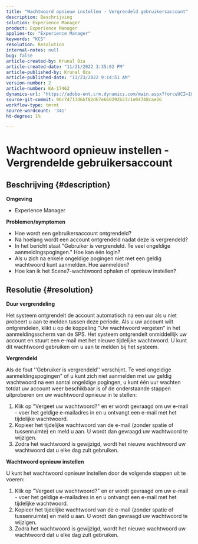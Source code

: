 ```yaml
---
title: "Wachtwoord opnieuw instellen - Vergrendeld gebruikersaccount"
description: Beschrijving
solution: Experience Manager
product: Experience Manager
applies-to: "Experience Manager"
keywords: "KCS"
resolution: Resolution
internal-notes: null
bug: false
article-created-by: Krunal Oza
article-created-date: "11/21/2022 3:35:02 PM"
article-published-by: Krunal Oza
article-published-date: "11/23/2022 9:14:51 AM"
version-number: 2
article-number: KA-17462
dynamics-url: "https://adobe-ent.crm.dynamics.com/main.aspx?forceUCI=1&pagetype=entityrecord&etn=knowledgearticle&id=410ae80a-b269-ed11-9561-6045bd006268"
source-git-commit: 96c74713d6bf82d67e660292b23c1e04748cae26
workflow-type: tm+mt
source-wordcount: '341'
ht-degree: 1%

---
```


# Wachtwoord opnieuw instellen - Vergrendelde gebruikersaccount

## Beschrijving {#description}

<b>Omgeving</b>
- Experience Manager



<b>Problemen/symptomen</b>
- Hoe wordt een gebruikersaccount ontgrendeld?
- Na hoelang wordt een account ontgrendeld nadat deze is vergrendeld?
- In het bericht staat &quot;Gebruiker is vergrendeld. Te veel ongeldige aanmeldingspogingen.&quot; Hoe kan één login?
- Als u zich na enkele ongeldige pogingen niet met een geldig wachtwoord kunt aanmelden. Hoe aanmelden?
- Hoe kan ik het Scene7-wachtwoord ophalen of opnieuw instellen?



## Resolutie {#resolution}


<b>Duur vergrendeling</b>

Het systeem ontgrendelt de account automatisch na een uur als u niet probeert u aan te melden tussen deze periode. Als u uw account wilt ontgrendelen, klikt u op de koppeling &quot;Uw wachtwoord vergeten&quot; in het aanmeldingsscherm van de SPS. Het systeem ontgrendelt onmiddellijk uw account en stuurt een e-mail met het nieuwe tijdelijke wachtwoord. U kunt dit wachtwoord gebruiken om u aan te melden bij het systeem.



<b>Vergrendeld</b>

Als de fout &#39;&#39;Gebruiker is vergrendeld&#39;&#39; verschijnt. Te veel ongeldige aanmeldingspogingen&quot; of u kunt zich niet aanmelden met uw geldig wachtwoord na een aantal ongeldige pogingen, u kunt één uur wachten totdat uw account weer beschikbaar is of de onderstaande stappen uitproberen om uw wachtwoord opnieuw in te stellen:
1. Klik op &quot;Vergeet uw wachtwoord?&quot; en er wordt gevraagd om uw e-mail - voer het geldige e-mailadres in en u ontvangt een e-mail met het tijdelijke wachtwoord.
2. Kopieer het tijdelijke wachtwoord van de e-mail (zonder spatie of tussenruimte) en meld u aan. U wordt dan gevraagd uw wachtwoord te wijzigen.
3. Zodra het wachtwoord is gewijzigd, wordt het nieuwe wachtwoord uw wachtwoord dat u elke dag zult gebruiken.

<b>Wachtwoord opnieuw instellen</b>

U kunt het wachtwoord opnieuw instellen door de volgende stappen uit te voeren:

1. Klik op &quot;Vergeet uw wachtwoord?&quot; en er wordt gevraagd om uw e-mail - voer het geldige e-mailadres in en u ontvangt een e-mail met het tijdelijke wachtwoord.
2. Kopieer het tijdelijke wachtwoord van de e-mail (zonder spatie of tussenruimte) en meld u aan. U wordt dan gevraagd uw wachtwoord te wijzigen.
3. Zodra het wachtwoord is gewijzigd, wordt het nieuwe wachtwoord uw wachtwoord dat u elke dag zult gebruiken.
